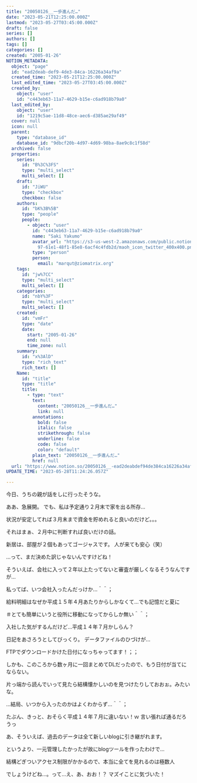```yaml
---
title: "20050126__一歩進んだ…"
date: "2023-05-21T12:25:00.000Z"
lastmod: "2023-05-27T03:45:00.000Z"
draft: false
series: []
authors: []
tags: []
categories: []
created: "2005-01-26"
NOTION_METADATA:
  object: "page"
  id: "ead2deab-def9-4de3-84ca-16226a34af9a"
  created_time: "2023-05-21T12:25:00.000Z"
  last_edited_time: "2023-05-27T03:45:00.000Z"
  created_by:
    object: "user"
    id: "c443eb63-11a7-4629-b15e-c6ad918b79a0"
  last_edited_by:
    object: "user"
    id: "1219c5ae-11d8-48ce-aec6-d385ae29af49"
  cover: null
  icon: null
  parent:
    type: "database_id"
    database_id: "9dbcf20b-4d97-4d69-98ba-8ae9c8c1f58d"
  archived: false
  properties:
    series:
      id: "B%3C%3FS"
      type: "multi_select"
      multi_select: []
    draft:
      id: "JiWU"
      type: "checkbox"
      checkbox: false
    authors:
      id: "bK%3B%5B"
      type: "people"
      people:
        - object: "user"
          id: "c443eb63-11a7-4629-b15e-c6ad918b79a0"
          name: "Saki Yakumo"
          avatar_url: "https://s3-us-west-2.amazonaws.com/public.notion-static.com/3ad1c4\
            97-61e1-48f1-85e8-6acf4c4fdb2d/maoh_icon_twitter_400x400.png"
          type: "person"
          person:
            email: "marqut@ziomatrix.org"
    tags:
      id: "jw%7CC"
      type: "multi_select"
      multi_select: []
    categories:
      id: "nbY%3F"
      type: "multi_select"
      multi_select: []
    created:
      id: "vmFr"
      type: "date"
      date:
        start: "2005-01-26"
        end: null
        time_zone: null
    summary:
      id: "x%3AlD"
      type: "rich_text"
      rich_text: []
    Name:
      id: "title"
      type: "title"
      title:
        - type: "text"
          text:
            content: "20050126__一歩進んだ…"
            link: null
          annotations:
            bold: false
            italic: false
            strikethrough: false
            underline: false
            code: false
            color: "default"
          plain_text: "20050126__一歩進んだ…"
          href: null
  url: "https://www.notion.so/20050126__-ead2deabdef94de384ca16226a34af9a"
UPDATE_TIME: "2023-05-28T11:24:26.057Z"

---
```

<link rel="stylesheet" href="https://cdn.jsdelivr.net/npm/katex@0.16.2/dist/katex.min.css" integrity="sha384-bYdxxUwYipFNohQlHt0bjN/LCpueqWz13HufFEV1SUatKs1cm4L6fFgCi1jT643X" crossorigin="anonymous">


今日、うちの親が話をしに行ったそうな。


ああ、急展開。 でも、私は予定通り２月末で家を出る所存…


状況が安定してれば３月末まで資金を貯めれると良いのだけど。。。


それはまぁ、２月中に判断すれば良いだけの話。


新居は、部屋が２個もあってゴージャスです。 人が来ても安心（笑）


…って、まだ決めた訳じゃないんですけどね！


そういえば、会社に入って２年以上たってないと審査が厳しくなるそうなんですが…


私ってば、いつ会社入ったんだっけか…＾＾；


給料明細はなぜか平成１５年４月あたりからしかなくて…でも記憶だと夏に


＃とても簡単にいうと役所に移動になってからしか無い＾＾；


入社した気がするんだけど…平成１４年７月かしらん？


日記をあさろうとしてびっくり。 データファイルのひづけが…


FTPでダウンロードかけた日付になっちゃってます！；；


しかも、このころから数ヶ月に一回まとめてDLだったので、もう日付が当てにならない。


片っ端から読んでいって見たら結構懐かしいのを見つけたりしておおぉ。みたいな。


…結局、いつから入ったのかはよくわからず…＾＾；


たぶん、きっと、おそらく平成１４年７月に違いない！ｗ 言い張れば通るだろうっ


あ、そういえば、過去のデータは全て新しいblogに引き継がれます。


というより、一元管理したかったが故にblogツールを作ったわけで…


結構どぎついアクセス制限がかかるので、本当に全てを見れるのは極数人


でしょうけどね…。って…え、あ、おお！？ マズイことに気づいた！

